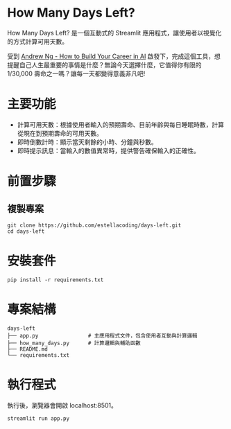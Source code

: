 # How Many Days Left?

How Many Days Left? 是一個互動式的 Streamlit 應用程式，讓使用者以視覺化的方式計算可用天數。

受到 [Andrew Ng - How to Build Your Career in AI](https://info.deeplearning.ai/how-to-build-a-career-in-ai-book) 啟發下，完成這個工具，想提醒自己人生最重要的事情是什麼？無論今天選擇什麼，它值得你有限的 1/30,000 壽命之一嗎？讓每一天都變得意義非凡吧!

# 主要功能
- 計算可用天數：根據使用者輸入的預期壽命、目前年齡與每日睡眠時數，計算從現在到預期壽命的可用天數。
- 即時倒數計時：顯示當天剩餘的小時、分鐘與秒數。
- 即時提示訊息：當輸入的數值異常時，提供警告確保輸入的正確性。

# 前置步驟
## 複製專案
```
git clone https://github.com/estellacoding/days-left.git
cd days-left
```

# 安裝套件
```
pip install -r requirements.txt
```

# 專案結構
```
days-left
├── app.py                # 主應用程式文件，包含使用者互動與計算邏輯
├── how_many_days.py      # 計算邏輯與輔助函數
├── README.md
└── requirements.txt
```

# 執行程式
執行後，瀏覽器會開啟 localhost:8501。
```
streamlit run app.py
```

